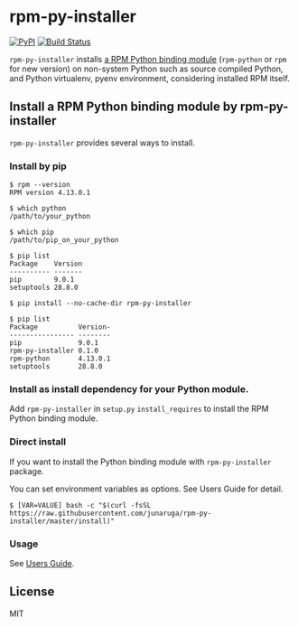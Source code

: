 # rpm-py-installer
[![PyPI](https://img.shields.io/pypi/v/rpm-py-installer.svg)](https://pypi.python.org/pypi/rpm-py-installer)
[![Build Status](https://travis-ci.org/junaruga/rpm-py-installer.svg?branch=master)](https://travis-ci.org/junaruga/rpm-py-installer)

`rpm-py-installer` installs [a RPM Python binding module](https://github.com/rpm-software-management/rpm/tree/master/python) (`rpm-python` or `rpm` for new version) on non-system Python such as source compiled Python, and Python virtualenv, pyenv environment, considering installed RPM itself.

## Install a RPM Python binding module by rpm-py-installer

`rpm-py-installer` provides several ways to install.

### Install by pip

```
$ rpm --version
RPM version 4.13.0.1

$ which python
/path/to/your_python

$ which pip
/path/to/pip_on_your_python

$ pip list
Package    Version
---------- -------
pip        9.0.1
setuptools 28.8.0

$ pip install --no-cache-dir rpm-py-installer

$ pip list
Package          Version-
---------------- --------
pip              9.0.1
rpm-py-installer 0.1.0
rpm-python       4.13.0.1
setuptools       28.8.0
```

### Install as install dependency for your Python module.

Add `rpm-py-installer` in `setup.py` `install_requires` to install the RPM Python binding module.

### Direct install

If you want to install the Python binding module with `rpm-py-installer` package.

You can set environment variables as options. See Users Guide for detail.

```
$ [VAR=VALUE] bash -c "$(curl -fsSL https://raw.githubusercontent.com/junaruga/rpm-py-installer/master/install)"
```

### Usage

See [Users Guide](docs/users_guide.md).

## License

MIT
